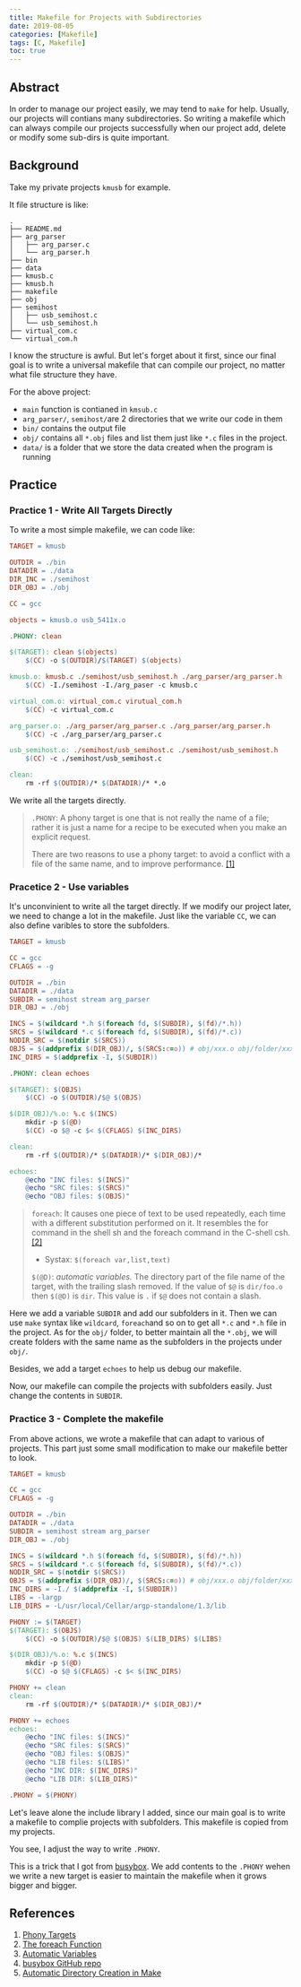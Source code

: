 ```yaml
---
title: Makefile for Projects with Subdirectories
date: 2019-08-05
categories: [Makefile]
tags: [C, Makefile]
toc: true
---
```


## Abstract

In order to manage our project easily, we may tend to `make` for help. Usually, our projects will contians many subdirectories. So writing a makefile which can always compile our projects successfully when our project add, delete or modify some sub-dirs is quite important.

## Background

Take my private projects `kmusb` for example.

It file structure is like:

```tree
.
├── README.md
├── arg_parser
│   ├── arg_parser.c
│   └── arg_parser.h
├── bin
├── data
├── kmusb.c
├── kmusb.h
├── makefile
├── obj
├── semihost
│   ├── usb_semihost.c
│   └── usb_semihost.h
├── virtual_com.c
└── virtual_com.h
```

I know the structure is awful. But let's forget about it first, since our final goal is to write a universal makefile that can compile our project, no matter what file structure they have.

For the above project:  

- `main` function is contianed in `kmsub.c`
- `arg_parser/`, `semihost/`are 2 directories that we write our code in them
- `bin/` contains the output file
- `obj/` contains all `*.obj` files and list them just like `*.c` files in the project.
- `data/` is a folder that we store the data created when the program is running

## Practice

### Practice 1 - Write All Targets Directly

To write a most simple makefile, we can code like:

```makefile
TARGET = kmusb

OUTDIR = ./bin
DATADIR = ./data
DIR_INC = ./semihost
DIR_OBJ = ./obj

CC = gcc

objects = kmusb.o usb_5411x.o

.PHONY: clean

$(TARGET): clean $(objects)
    $(CC) -o $(OUTDIR)/$(TARGET) $(objects)

kmusb.o: kmusb.c ./semihost/usb_semihost.h ./arg_parser/arg_parser.h
    $(CC) -I./semihost -I./arg_paser -c kmusb.c

virtual_com.o: virtual_com.c virutual_com.h
    $(CC) -c virtual_com.c

arg_parser.o: ./arg_parser/arg_parser.c ./arg_parser/arg_parser.h
    $(CC) -c ./arg_parser/arg_parser.c

usb_semihost.o: ./semihost/usb_semihost.c ./semihost/usb_semihost.h
    $(CC) -c ./semihost/usb_semihost.c

clean:
    rm -rf $(OUTDIR)/* $(DATADIR)/* *.o
```

We write all the targets directly.

> `.PHONY`: A phony target is one that is not really the name of a file; rather it is just a name for a recipe to be executed when you make an explicit request.  
>
> There are two reasons to use a phony target: to avoid a conflict with a file of the same name, and to improve performance. [\[1\]](#references)

### Pracetice 2 - Use variables

It's unconvinient to write all the target directly. If we modify our project later, we need to change a lot in the makefile. Just like the variable `CC`, we can also define varibles to store the subfolders.

```makefile
TARGET = kmusb

CC = gcc
CFLAGS = -g

OUTDIR = ./bin
DATADIR = ./data
SUBDIR = semihost stream arg_parser
DIR_OBJ = ./obj

INCS = $(wildcard *.h $(foreach fd, $(SUBDIR), $(fd)/*.h))
SRCS = $(wildcard *.c $(foreach fd, $(SUBDIR), $(fd)/*.c))
NODIR_SRC = $(notdir $(SRCS))
OBJS = $(addprefix $(DIR_OBJ)/, $(SRCS:c=o)) # obj/xxx.o obj/folder/xxx .o
INC_DIRS = $(addprefix -I, $(SUBDIR))

.PHONY: clean echoes

$(TARGET): $(OBJS)
    $(CC) -o $(OUTDIR)/$@ $(OBJS)

$(DIR_OBJ)/%.o: %.c $(INCS)
    mkdir -p $(@D)
    $(CC) -o $@ -c $< $(CFLAGS) $(INC_DIRS)

clean:
    rm -rf $(OUTDIR)/* $(DATADIR)/* $(DIR_OBJ)/*

echoes:
    @echo "INC files: $(INCS)"  
    @echo "SRC files: $(SRCS)"
    @echo "OBJ files: $(OBJS)"
```

> `foreach`: It causes one piece of text to be used repeatedly, each time with a different substitution performed on it. It resembles the for command in the shell sh and the foreach command in the C-shell csh.[\[2\]](#references)  
>
> - Systax: `$(foreach var,list,text)`  
>
> `$(@D)`: *automatic variables.* The directory part of the file name of the target, with the trailing slash removed. If the value of `$@` is `dir/foo.o` then `$(@D)` is `dir`. This value is `.` if `$@` does not contain a slash.

Here we add a variable `SUBDIR` and add our subfolders in it. Then we can use `make` syntax like `wildcard`, `foreach`and so on to get all `*.c` and `*.h` file in the project. As for the `obj/` folder, to better maintain all the `*.obj`, we will create folders with the same name as the subfolders in the projects under `obj/`.

Besides, we add a target `echoes` to help us debug our makefile.

Now, our makefile can compile the projects with subfolders easily. Just change the contents in `SUBDIR`.

### Practice 3 - Complete the makefile

From above actions, we wrote a makefile that can adapt to various of projects. This part just some small modification to make our makefile better to look.

```makefile
TARGET = kmusb

CC = gcc
CFLAGS = -g

OUTDIR = ./bin
DATADIR = ./data
SUBDIR = semihost stream arg_parser
DIR_OBJ = ./obj

INCS = $(wildcard *.h $(foreach fd, $(SUBDIR), $(fd)/*.h))
SRCS = $(wildcard *.c $(foreach fd, $(SUBDIR), $(fd)/*.c))
NODIR_SRC = $(notdir $(SRCS))
OBJS = $(addprefix $(DIR_OBJ)/, $(SRCS:c=o)) # obj/xxx.o obj/folder/xxx .o
INC_DIRS = -I./ $(addprefix -I, $(SUBDIR))
LIBS = -largp
LIB_DIRS = -L/usr/local/Cellar/argp-standalone/1.3/lib

PHONY := $(TARGET)
$(TARGET): $(OBJS)
    $(CC) -o $(OUTDIR)/$@ $(OBJS) $(LIB_DIRS) $(LIBS)

$(DIR_OBJ)/%.o: %.c $(INCS)
    mkdir -p $(@D)
    $(CC) -o $@ $(CFLAGS) -c $< $(INC_DIRS)

PHONY += clean
clean:
    rm -rf $(OUTDIR)/* $(DATADIR)/* $(DIR_OBJ)/*

PHONY += echoes
echoes:
    @echo "INC files: $(INCS)"
    @echo "SRC files: $(SRCS)"
    @echo "OBJ files: $(OBJS)"
    @echo "LIB files: $(LIBS)"
    @echo "INC DIR: $(INC_DIRS)"
    @echo "LIB DIR: $(LIB_DIRS)"

.PHONY = $(PHONY)
```

Let's leave alone the include library I added, since our main goal is to write a makefile to complie projects with subfolders. This makefile is copied from my projects.

You see, I adjust the way to write `.PHONY`.

This is a trick that I got from [busybox](https://github.com/mirror/busybox). We add contents to the `.PHONY` wehen we write a new target is easier to maintain the makefile when it grows bigger and bigger.

## References

1. [Phony Targets](https://www.gnu.org/software/make/manual/html_node/Phony-Targets.html)
2. [The foreach Function](https://www.gnu.org/software/make/manual/html_node/Foreach-Function.html)
3. [Automatic Variables](https://www.gnu.org/software/make/manual/html_node/Automatic-Variables.html)
4. [busybox GitHub repo](https://github.com/mirror/busybox)
5. [Automatic Directory Creation in Make](http://ismail.badawi.io/blog/2017/03/28/automatic-directory-creation-in-make/)
